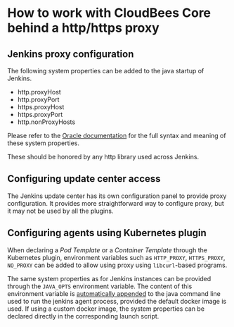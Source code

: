How to work with CloudBees Core behind a http/https proxy
====

Jenkins proxy configuration
-----

The following system properties can be added to the java startup of Jenkins.
* http.proxyHost
* http.proxyPort
* https.proxyHost
* https.proxyPort
* http.nonProxyHosts

Please refer to the [Oracle documentation](https://docs.oracle.com/javase/8/docs/api/java/net/doc-files/net-properties.html) for the full syntax and meaning of these system properties. 

These should be honored by any http library used across Jenkins.

Configuring update center access
----
The Jenkins update center has its own configuration panel to provide proxy configuration.
It provides more straightforward way to configure proxy, but it may not be used by all the plugins.

Configuring agents using Kubernetes plugin
----
When declaring a _Pod Template_ or a _Container Template_ through the Kubernetes plugin, environment variables such as `HTTP_PROXY`, `HTTPS_PROXY`, `NO_PROXY` can be added to allow using proxy using `libcurl`-based programs.

The same system properties as for Jenkins instances can be provided through the `JAVA_OPTS` environment variable.
The content of this environment variable is [automatically appended](https://github.com/jenkinsci/docker-jnlp-slave/blob/master/jenkins-slave#L93) to the java command line used to run the jenkins agent process, provided the default docker image is used.
If using a custom docker image, the system properties can be declared directly in the corresponding launch script.
